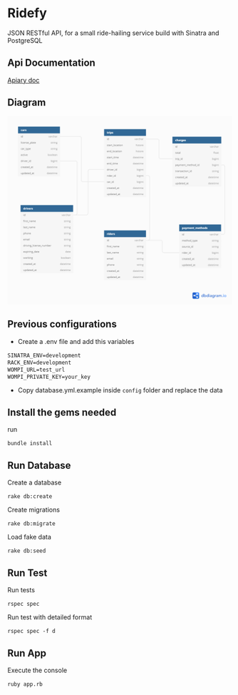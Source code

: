 # Ridefy
JSON RESTful API, for a small ride-hailing service build with Sinatra and PostgreSQL

## Api Documentation

[Apiary doc](https://ridefy.docs.apiary.io/)

## Diagram

![Api design](/doc/diagram.png)

## Previous configurations

- Create a .env file and add this variables

```
SINATRA_ENV=development
RACK_ENV=development
WOMPI_URL=test_url
WOMPI_PRIVATE_KEY=your_key
```

- Copy database.yml.example inside `config` folder and replace the data 

## Install the gems needed

run
```
bundle install
```

## Run Database

Create a database

```
rake db:create
```

Create migrations

```
rake db:migrate
```

Load fake data

```
rake db:seed
```

## Run Test

Run tests

```
rspec spec
```

Run test with detailed format

```
rspec spec -f d
```

## Run App

Execute the console 

```
ruby app.rb
```
